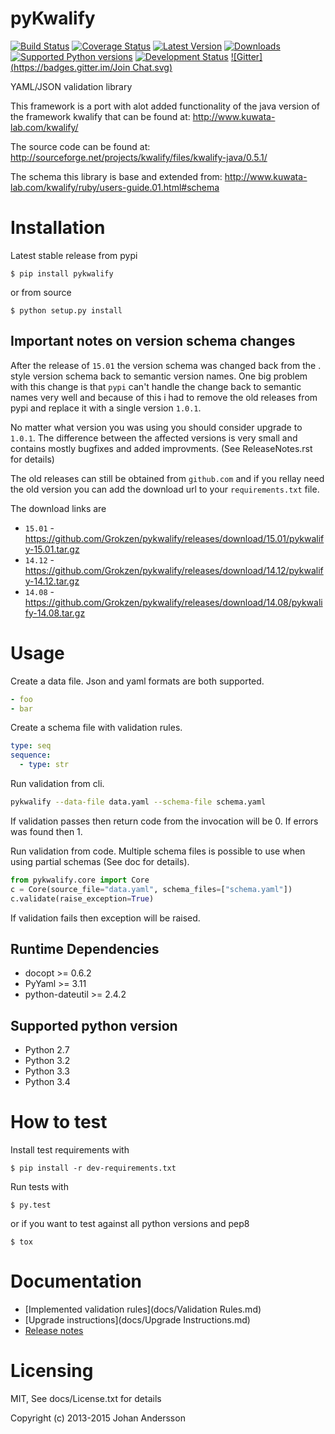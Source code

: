 # pyKwalify

[![Build Status](https://travis-ci.org/Grokzen/pykwalify.svg?branch=master)](https://travis-ci.org/Grokzen/pykwalify) [![Coverage Status](https://coveralls.io/repos/Grokzen/pykwalify/badge.png?branch=master)](https://coveralls.io/r/Grokzen/pykwalify) [![Latest Version](https://pypip.in/version/pykwalify/badge.svg)](https://pypi.python.org/pypi/pykwalify/) [![Downloads](https://pypip.in/download/pykwalify/badge.svg)](https://pypi.python.org/pypi/pykwalify/) [![Supported Python versions](https://pypip.in/py_versions/pykwalify/badge.svg)](https://pypi.python.org/pypi/pykwalify/) [![Development Status](https://pypip.in/status/pykwalify/badge.svg)](https://pypi.python.org/pypi/pykwalify/) [![Gitter](https://badges.gitter.im/Join Chat.svg)](https://gitter.im/Grokzen/pykwalify?utm_source=badge&utm_medium=badge&utm_campaign=pr-badge&utm_content=badge)


YAML/JSON validation library

This framework is a port with alot added functionality of the java version of the framework kwalify that can be found at: http://www.kuwata-lab.com/kwalify/

The source code can be found at: http://sourceforge.net/projects/kwalify/files/kwalify-java/0.5.1/

The schema this library is base and extended from: http://www.kuwata-lab.com/kwalify/ruby/users-guide.01.html#schema


# Installation

Latest stable release from pypi

```
$ pip install pykwalify
```

or from source

```
$ python setup.py install
```


## Important notes on version schema changes

After the release of `15.01` the version schema was changed back from the <year>.<month> style version schema back to semantic version names. One big problem with this change is that `pypi` can't handle the change back to semantic names very well and because of this i had to remove the old releases from pypi and replace it with a single version `1.0.1`.

No matter what version you was using you should consider upgrade to `1.0.1`. The difference between the affected versions is very small and contains mostly bugfixes and added improvments. (See ReleaseNotes.rst for details)

The old releases can still be obtained from `github.com` and if you rellay need the old version you can add the download url to your `requirements.txt` file.

The download links are

 - `15.01` - https://github.com/Grokzen/pykwalify/releases/download/15.01/pykwalify-15.01.tar.gz
 - `14.12` - https://github.com/Grokzen/pykwalify/releases/download/14.12/pykwalify-14.12.tar.gz
 - `14.08` - https://github.com/Grokzen/pykwalify/releases/download/14.08/pykwalify-14.08.tar.gz

# Usage

Create a data file. Json and yaml formats are both supported.

```yaml
- foo
- bar
```

Create a schema file with validation rules.

```yaml
type: seq
sequence:
  - type: str
```

Run validation from cli.

```bash
pykwalify --data-file data.yaml --schema-file schema.yaml
```

If validation passes then return code from the invocation will be 0. If errors was found then 1.

Run validation from code. Multiple schema files is possible to use when using partial schemas (See doc for details).

```python
from pykwalify.core import Core
c = Core(source_file="data.yaml", schema_files=["schema.yaml"])
c.validate(raise_exception=True)
```

If validation fails then exception will be raised.


## Runtime Dependencies

 - docopt >= 0.6.2
 - PyYaml >= 3.11
 - python-dateutil >= 2.4.2


## Supported python version

 - Python 2.7
 - Python 3.2
 - Python 3.3
 - Python 3.4


# How to test

Install test requirements with

```
$ pip install -r dev-requirements.txt
```

Run tests with

```
$ py.test
```

or if you want to test against all python versions and pep8

```
$ tox
```


# Documentation

 - [Implemented validation rules](docs/Validation Rules.md)
 - [Upgrade instructions](docs/Upgrade Instructions.md)
 - [Release notes](ReleaseNotes.rst)


# Licensing

MIT, See docs/License.txt for details

Copyright (c) 2013-2015 Johan Andersson
